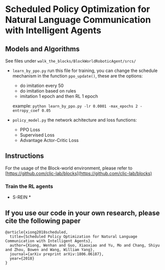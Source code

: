 # Scheduled Policy Optimization for Natural Language Communication with Intelligent Agents

## Models and Algorithms
See files under `walk_the_blocks/BlockWorldRoboticAgent/srcs/`

* `learn_by_ppo.py` 
   run this file for training, you can change the schedule mechanism in the function `ppo_update()`, these are the options:
   * do imitation every 50
   * do imitation based on rules
   * imitation 1 epoch and then RL 1 epoch

   example:
   `python learn_by_ppo.py -lr 0.0001 -max_epochs 2 -entropy_coef 0.05`
* `policy_model.py`
   the network achitecture and loss functions:
   * PPO Loss
   * Supervised Loss
   * Advantage Actor-Critic Loss

## Instructions
For the usage of the Block-world environment, please refer to [https://github.com/clic-lab/blocks](https://github.com/clic-lab/blocks)

### Train the RL agents
* S-REIN
   * 
   
## If you use our code in your own research, please cite the following paper
```
@article{xiong2018scheduled,
  title={Scheduled Policy Optimization for Natural Language Communication with Intelligent Agents},
  author={Xiong, Wenhan and Guo, Xiaoxiao and Yu, Mo and Chang, Shiyu and Zhou, Bowen and Wang, William Yang},
  journal={arXiv preprint arXiv:1806.06187},
  year={2018}
}
```
